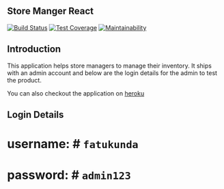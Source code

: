 ## Store Manger React ##
[![Build Status](https://travis-ci.org/fatukunda/Store-Manager-React.svg?branch=develop)](https://travis-ci.org/fatukunda/Store-Manager-React)
[![Test Coverage](https://api.codeclimate.com/v1/badges/c5173a43ec258579d393/test_coverage)](https://codeclimate.com/github/fatukunda/Store-Manager-React/test_coverage)
[![Maintainability](https://api.codeclimate.com/v1/badges/c5173a43ec258579d393/maintainability)](https://codeclimate.com/github/fatukunda/Store-Manager-React/maintainability)

## Introduction ##
This application helps store managers to manage their inventory. It ships with an admin account and below are the login details for the admin to test the product.

You can also checkout the application on [heroku]('https://store-manager-reactapp.herokuapp.com/')
## Login Details ##
# username: # `fatukunda`
# password: # `admin123`
